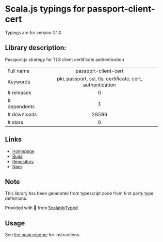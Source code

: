 
# Scala.js typings for passport-client-cert

Typings are for version 2.1.0

## Library description:
Passport.js strategy for TLS client certificate authentication

|                    |                 |
| ------------------ | :-------------: |
| Full name          | passport-client-cert |
| Keywords           | pki, passport, ssl, tls, certificate, cert, authentication |
| # releases         | 0 |
| # dependents       | 1 |
| # downloads        | 28599 |
| # stars            | 0 |

## Links
- [Homepage](https://github.com/ripjar/passport-client-cert)
- [Bugs](https://github.com/ripjar/passport-client-cert/issues)
- [Repository](https://github.com/ripjar/passport-client-cert)
- [Npm](https://www.npmjs.com/package/passport-client-cert)
    


## Note
This library has been generated from typescript code from first party type definitions.

Provided with :purple_heart: from [ScalablyTyped](https://github.com/oyvindberg/ScalablyTyped)

## Usage
See [the main readme](../../readme.md) for instructions.



